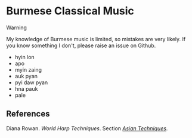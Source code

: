 # Burmese Classical Music

> [!warning]
> My knowledge of Burmese music is limited, so mistakes are very likely. If you know something I don't, please raise an issue on Github.

- hyin lon
- apo
- myin zaing
- auk pyan
- pyi daw pyan
- hna pauk
- pale

## References

Diana Rowan. *World Harp Techniques*. Section *[Asian Techniques](https://web.archive.org/web/20240808231348/https://www.dianarowan.com/world-harp-techniques-chapter-3b#section-1658199585396)*.